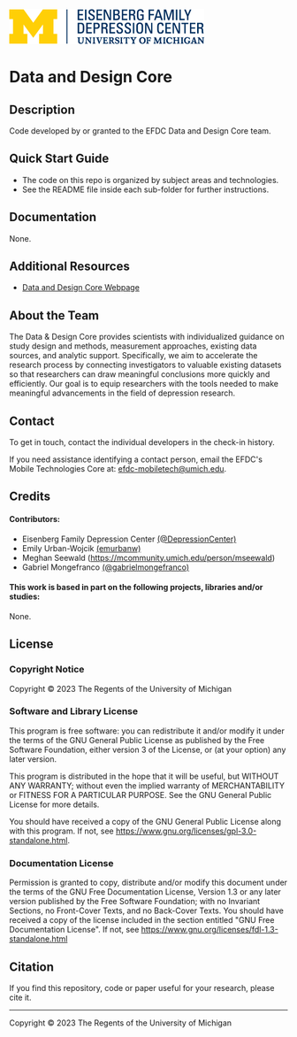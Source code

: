 ![Depression Center Logo](https://github.com/DepressionCenter/.github/blob/main/images/EFDCLogo_375w.png "depressioncenter.org")

# Data and Design Core

## Description
Code developed by or granted to the EFDC Data and Design Core team.



## Quick Start Guide
+ The code on this repo is organized by subject areas and technologies.
+ See the README file inside each sub-folder for further instructions.



## Documentation
None.


## Additional Resources
+ [Data and Design Core Webpage](https://depressioncenter.org/research-services/data-design-core)



## About the Team
The Data & Design Core provides scientists with individualized guidance on study design and methods, measurement approaches, existing data sources, and analytic support. Specifically, we aim to accelerate the research process by connecting investigators to valuable existing datasets so that researchers can draw meaningful conclusions more quickly and efficiently. Our goal is to equip researchers with the tools needed to make meaningful advancements in the field of depression research.



## Contact
To get in touch, contact the individual developers in the check-in history.

If you need assistance identifying a contact person, email the EFDC's Mobile Technologies Core at: efdc-mobiletech@umich.edu.



## Credits
#### Contributors:
+ Eisenberg Family Depression Center [(@DepressionCenter)](https://github.com/DepressionCenter/)
+ Emily Urban-Wojcik [(emurbanw)](https://rpubs.com/emurbanw)
+ Meghan Seewald (https://mcommunity.umich.edu/person/mseewald)
+ Gabriel Mongefranco [(@gabrielmongefranco)](https://github.com/gabrielmongefranco)



#### This work is based in part on the following projects, libraries and/or studies:
None.



## License
### Copyright Notice
Copyright © 2023 The Regents of the University of Michigan


### Software and Library License
This program is free software: you can redistribute it and/or modify it under the terms of the GNU General Public License as published by the Free Software Foundation, either version 3 of the License, or (at your option) any later version.

This program is distributed in the hope that it will be useful, but WITHOUT ANY WARRANTY; without even the implied warranty of MERCHANTABILITY or FITNESS FOR A PARTICULAR PURPOSE. See the GNU General Public License for more details.

You should have received a copy of the GNU General Public License along with this program. If not, see <https://www.gnu.org/licenses/gpl-3.0-standalone.html>.


### Documentation License
Permission is granted to copy, distribute and/or modify this document 
under the terms of the GNU Free Documentation License, Version 1.3 
or any later version published by the Free Software Foundation; 
with no Invariant Sections, no Front-Cover Texts, and no Back-Cover Texts. 
You should have received a copy of the license included in the section entitled "GNU 
Free Documentation License". If not, see <https://www.gnu.org/licenses/fdl-1.3-standalone.html>



## Citation
If you find this repository, code or paper useful for your research, please cite it.

----

Copyright © 2023 The Regents of the University of Michigan
